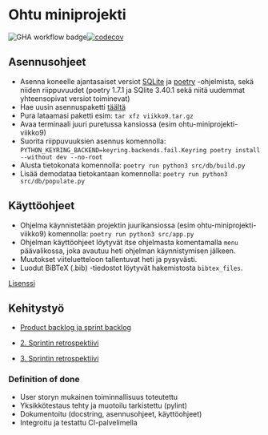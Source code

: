 # Ohtu miniprojekti
![GHA workflow badge](https://github.com/erjavaskivuori/ohtu-miniprojekti/workflows/CI/badge.svg)[![codecov](https://codecov.io/github/erjavaskivuori/ohtu-miniprojekti/graph/badge.svg?token=BJ1NFKVKDF)](https://codecov.io/github/erjavaskivuori/ohtu-miniprojekti)

## Asennusohjeet
- Asenna koneelle ajantasaiset versiot [SQLite](https://www.sqlite.org/) ja [poetry](https://python-poetry.org/) -ohjelmista, sekä niiden riippuvuudet (poetry 1.7.1 ja SQlite 3.40.1 sekä niitä uudemmat yhteensopivat versiot toiminevat)
- Hae uusin asennuspaketti [täältä](https://github.com/erjavaskivuori/ohtu-miniprojekti/releases/latest)
- Pura lataamasi paketti esim: `tar xfz viikko9.tar.gz`
- Avaa terminaali juuri puretussa kansiossa (esim ohtu-miniprojekti-viikko9)
- Suorita riippuvuuksien asennus komennolla: `PYTHON_KEYRING_BACKEND=keyring.backends.fail.Keyring poetry install --without dev --no-root`
- Alusta tietokonata komennolla: `poetry run python3 src/db/build.py`
- Lisää demodataa tietokantaan komennolla: `poetry run python3 src/db/populate.py`

## Käyttöohjeet
- Ohjelma käynnistetään projektin juurikansiossa (esim ohtu-miniprojekti-viikko9) komennolla: `poetry run python3 src/app.py`
- Ohjelman käyttöohjeet löytyvät itse ohjelmasta komentamalla `menu` päävalikossa, joka avautuu heti ohjelman käynnistymisen jälkeen.
- Muutokset viiteluetteloon tallentuvat heti ja pysyvästi.
- Luodut BiBTeX (.bib) -tiedostot löytyvät hakemistosta `bibtex_files`.

[Lisenssi](https://github.com/erjavaskivuori/ohtu-miniprojekti/blob/main/LICENSE.md)

## Kehitystyö

- [Product backlog ja sprint backlog](https://docs.google.com/spreadsheets/d/1TeniUNzDz5KInh-D-tHVcKsYnXuUdVKj35sreIyCLF8/edit?usp=sharing)

- [2. Sprintin retrospektiivi](https://github.com/erjavaskivuori/ohtu-miniprojekti/blob/main/retro_2.md)

- [3. Sprintin retrospektiivi](https://github.com/erjavaskivuori/ohtu-miniprojekti/blob/main/retro_3.md)

### Definition of done
- User storyn mukainen toiminnallisuus toteutettu
- Yksikkötestaus tehty ja muotoilu tarkistettu (pylint)
- Dokumentoitu (docstring, asennusohjeet, käyttöohjeet)
- Integroitu ja testattu CI-palvelimella

